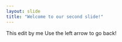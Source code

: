 ```yaml
---
layout: slide
title: "Welcome to our second slide!"
---
```

This edit by me
Use the left arrow to go back!
